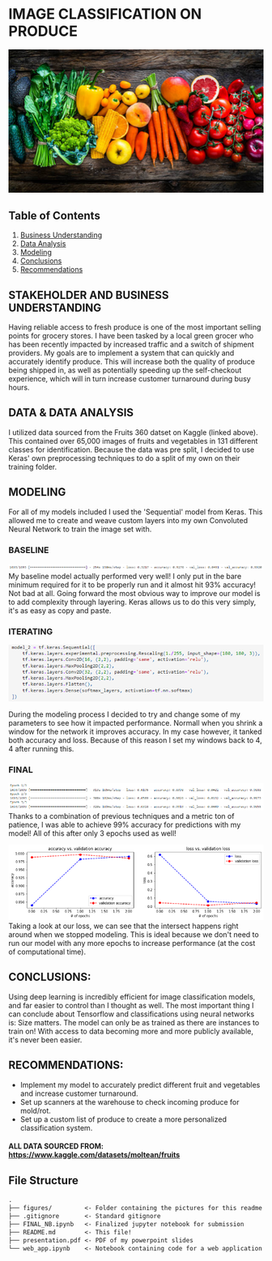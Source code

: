 # IMAGE CLASSIFICATION ON PRODUCE

![Banner](figures/banner.png)

## Table of Contents
1. [Business Understanding](#1)
2. [Data Analysis](#2)
3. [Modeling](#3)
4. [Conclusions](#4)
5. [Recommendations](#5)


## <a name="1">STAKEHOLDER AND BUSINESS UNDERSTANDING</a>

Having reliable access to fresh produce is one of the most important selling points for grocery stores.  I have been tasked by a local green grocer who has been recently impacted by increased traffic and a switch of shipment providers. My goals are to implement a system that can quickly and accurately identify produce. This will increase both the quality of produce being shipped in, as well as potentially speeding up the self-checkout experience, which will in turn increase customer turnaround during busy hours.

## <a name="2">DATA  &  DATA ANALYSIS</a>

I utilized data sourced from the Fruits 360 datset on Kaggle (linked above). This contained over 65,000 images of fruits and vegetables in 131 different classes for identification. Because the data was pre split, I decided to use Keras' own preprocessing techniques to do a split of my own on their training folder. 

## <a name="3">MODELING</a>
For all of my models included I used the 'Sequential' model from Keras. This allowed me to create and weave custom layers into my own Convoluted Neural Network to train the image set with.

### BASELINE

![Baseline Model](figures/base.png)
My baseline model actually performed very well! I only put in the bare minimum required for it to be properly run and it almost hit 93% accuracy! Not bad at all. Going forward the most obvious way to improve our model is to add complexity through layering. Keras allows us to do this very simply, it's as easy as copy and paste.


### ITERATING

![Advanced Model](figures/adv.png)

During the modeling process I decided to try and change some of my parameters to see how it impacted performance. Normall when you shrink a window for the network it improves accuracy. In my case however, it tanked both accuracy and loss. Because of this reason I set my windows back to 4, 4 after running this.

### FINAL

![Final Model](figures/final.png)
Thanks to a combination of previous techniques and a metric ton of patience, I was able to achieve 99% accuracy for predictions with my model! All of this after only 3 epochs used as well!

![Loss Analysis](figures/loss.png)
Taking a look at our loss, we can see that the intersect happens right around when we stopped modeling. This is ideal because we don't need to run our model with any more epochs to increase performance (at the cost of computational time).

## <a name="4">CONCLUSIONS:</a>

Using deep learning is incredibly efficient for image classification models, and far easier to control than I thought as well. The most important thing I can conclude about Tensorflow and classifications using neural networks is: Size matters. The model can only be as trained as there are instances to train on! With access to data becoming more and more publicly available, it's never been easier.

## <a name="5">RECOMMENDATIONS:</a>

- Implement my model to accurately predict different fruit and vegetables and increase customer turnaround.
- Set up scanners at the warehouse to check incoming produce for mold/rot.
- Set up a custom list of produce to create a more personalized classification system.

#### ALL DATA SOURCED FROM: https://www.kaggle.com/datasets/moltean/fruits
## File Structure
```
.
├── figures/         <- Folder containing the pictures for this readme
├── .gitignore       <- Standard gitignore
├── FINAL_NB.ipynb   <- Finalized jupyter notebook for submission
├── README.md        <- This file!
├── presentation.pdf <- PDF of my powerpoint slides
└── web_app.ipynb    <- Notebook containing code for a web application
```

